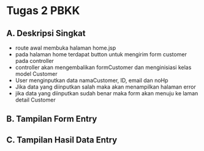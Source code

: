 # Tugas 2 PBKK

## A. Deskripsi Singkat
- route awal membuka halaman home.jsp
- pada halaman home terdapat button untuk mengirim form customer pada controller
- controller akan mengembalikan formCustomer  dan menginisiasi kelas model Customer
- User menginputkan data namaCustomer, ID, email dan noHp
- Jika data yang diinputkan salah maka akan menampilkan halaman error
- jika data yang diinputkan sudah benar maka form akan menuju ke laman detail Customer


## B. Tampilan Form Entry


## C. Tampilan Hasil Data Entry
